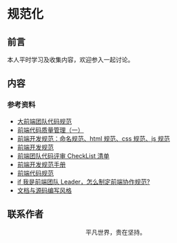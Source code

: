 # 规范化

## 前言

本人平时学习及收集内容，欢迎参入一起讨论。

## 内容

### 参考资料

- [大前端团队代码规范](https://juejin.im/post/5db919816fb9a020333c362f)
- [前端代码质量管理（一）](https://juejin.im/post/5cb5c3445188256c83279255)
- [前端开发规范：命名规范、html 规范、css 规范、js 规范](https://juejin.im/post/592d4a5b0ce463006b43b6da)
- [前端开发规范](https://github.com/senntyou/blogs/blob/master/architecture/3.md)
- [前端团队代码评审 CheckList 清单](https://juejin.im/post/5d1c6550518825330a3bfa01)
- [前端开发规范手册](https://github.com/Aaaaaashu/Guide)
- [前端代码规范](https://github.com/airbnb/javascript)
- [if 我是前端团队 Leader，怎么制定前端协作规范?](https://juejin.im/post/5d3a7134f265da1b5d57f1ed)
- [文档与源码编写风格](https://github.com/fex-team/styleguide)

## 联系作者

<div align="center">
    <p>
        平凡世界，贵在坚持。
    </p>
    <img :src="$withBase('/about/contact.png')" />
</div>